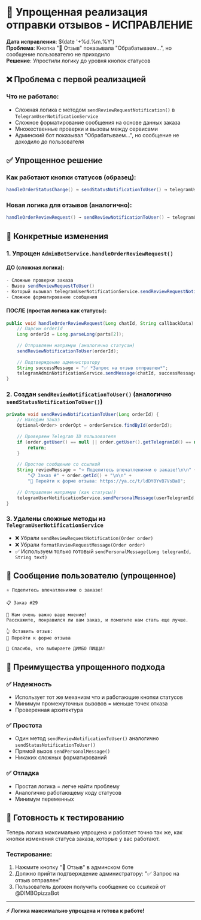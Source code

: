 # 📝 Упрощенная реализация отправки отзывов - ИСПРАВЛЕНИЕ

**Дата исправления**: $(date '+%d.%m.%Y')  
**Проблема**: Кнопка "📝 Отзыв" показывала "Обрабатываем...", но сообщение пользователю не приходило  
**Решение**: Упростили логику до уровня кнопок статусов

## ❌ Проблема с первой реализацией

### Что не работало:
- Сложная логика с методом `sendReviewRequestNotification()` в `TelegramUserNotificationService`
- Сложное форматирование сообщения на основе данных заказа  
- Множественные проверки и вызовы между сервисами
- Админский бот показывал "Обрабатываем...", но сообщение не доходило до пользователя

## ✅ Упрощенное решение

### Как работают кнопки статусов (образец):
```java
handleOrderStatusChange() → sendStatusNotificationToUser() → telegramUserNotificationService.sendPersonalMessage()
```

### Новая логика для отзывов (аналогично):
```java
handleOrderReviewRequest() → sendReviewNotificationToUser() → telegramUserNotificationService.sendPersonalMessage()
```

## 🔧 Конкретные изменения

### 1. Упрощен `AdminBotService.handleOrderReviewRequest()`

#### ДО (сложная логика):
```java
- Сложные проверки заказа
- Вызов sendReviewRequestToUser()
- Который вызывал telegramUserNotificationService.sendReviewRequestNotification()
- Сложное форматирование сообщения
```

#### ПОСЛЕ (простая логика как статусы):
```java
public void handleOrderReviewRequest(Long chatId, String callbackData) {
    // Парсим orderId
    Long orderId = Long.parseLong(parts[2]);
    
    // Отправляем напрямую (аналогично статусам)
    sendReviewNotificationToUser(orderId);
    
    // Подтверждение администратору
    String successMessage = "✅ *Запрос на отзыв отправлен*";
    telegramAdminNotificationService.sendMessage(chatId, successMessage, true);
}
```

### 2. Создан `sendReviewNotificationToUser()` (аналогично `sendStatusNotificationToUser()`)

```java
private void sendReviewNotificationToUser(Long orderId) {
    // Находим заказ
    Optional<Order> orderOpt = orderService.findById(orderId);
    
    // Проверяем Telegram ID пользователя
    if (order.getUser() == null || order.getUser().getTelegramId() == null) {
        return;
    }
    
    // Простое сообщение со ссылкой
    String reviewMessage = "⭐ Поделитесь впечатлениями о заказе!\n\n" +
        "📋 Заказ #" + order.getId() + "\n\n" +
        "🔗 Перейти к форме отзыва: https://ya.cc/t/ldDY0YvB7VsBa8";
    
    // Отправляем напрямую (как статусы!)
    telegramUserNotificationService.sendPersonalMessage(userTelegramId, reviewMessage);
}
```

### 3. Удалены сложные методы из `TelegramUserNotificationService`

- ❌ Убрали `sendReviewRequestNotification(Order order)`
- ❌ Убрали `formatReviewRequestMessage(Order order)`
- ✅ Используем только готовый `sendPersonalMessage(Long telegramId, String text)`

## 📱 Сообщение пользователю (упрощенное)

```
⭐ Поделитесь впечатлениями о заказе!

📋 Заказ #29

🍕 Нам очень важно ваше мнение!
Расскажите, понравился ли вам заказ, и помогите нам стать еще лучше.

👆 Оставить отзыв:
🔗 Перейти к форме отзыва

💙 Спасибо, что выбираете ДИМБО ПИЦЦА!
```

## 🎯 Преимущества упрощенного подхода

### ✅ Надежность
- Использует тот же механизм что и работающие кнопки статусов
- Минимум промежуточных вызовов = меньше точек отказа
- Проверенная архитектура

### ✅ Простота
- Один метод `sendReviewNotificationToUser()` аналогично `sendStatusNotificationToUser()`
- Прямой вызов `sendPersonalMessage()` 
- Никаких сложных форматирований

### ✅ Отладка
- Простая логика = легче найти проблему
- Аналогично работающему коду статусов
- Минимум переменных

## 🚀 Готовность к тестированию

Теперь логика максимально упрощена и работает точно так же, как кнопки изменения статуса заказа, которые у вас работают.

### Тестирование:
1. Нажмите кнопку "📝 Отзыв" в админском боте
2. Должно прийти подтверждение администратору: "✅ Запрос на отзыв отправлен"
3. Пользователь должен получить сообщение со ссылкой от @DIMBOpizzaBot

---

**⚡ Логика максимально упрощена и готова к работе!**
